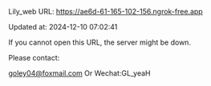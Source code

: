 Lily_web URL: https://ae6d-61-165-102-156.ngrok-free.app

Updated at: 2024-12-10 07:02:41

If you cannot open this URL, the server might be down.

Please contact: 

goley04@foxmail.com Or Wechat:GL_yeaH